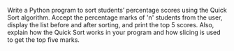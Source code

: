 Write a Python program to sort students’ percentage scores using the Quick Sort algorithm. Accept the percentage marks of 'n' students from the user, display the list before and after sorting, and print the top 5 scores. Also, explain how the Quick Sort works in your program and how slicing is used to get the top five marks.
